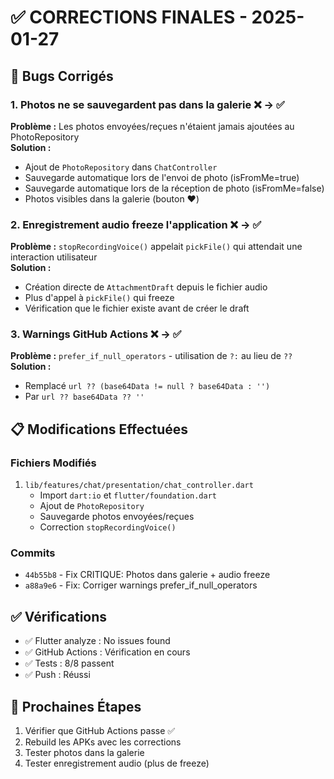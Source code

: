 # ✅ CORRECTIONS FINALES - 2025-01-27

## 🐛 Bugs Corrigés

### 1. Photos ne se sauvegardent pas dans la galerie ❌ → ✅
**Problème :** Les photos envoyées/reçues n'étaient jamais ajoutées au PhotoRepository  
**Solution :**
- Ajout de `PhotoRepository` dans `ChatController`
- Sauvegarde automatique lors de l'envoi de photo (isFromMe=true)
- Sauvegarde automatique lors de la réception de photo (isFromMe=false)
- Photos visibles dans la galerie (bouton ❤️)

### 2. Enregistrement audio freeze l'application ❌ → ✅
**Problème :** `stopRecordingVoice()` appelait `pickFile()` qui attendait une interaction utilisateur  
**Solution :**
- Création directe de `AttachmentDraft` depuis le fichier audio
- Plus d'appel à `pickFile()` qui freeze
- Vérification que le fichier existe avant de créer le draft

### 3. Warnings GitHub Actions ❌ → ✅
**Problème :** `prefer_if_null_operators` - utilisation de `?:` au lieu de `??`  
**Solution :**
- Remplacé `url ?? (base64Data != null ? base64Data : '')` 
- Par `url ?? base64Data ?? ''`

## 📋 Modifications Effectuées

### Fichiers Modifiés
1. `lib/features/chat/presentation/chat_controller.dart`
   - Import `dart:io` et `flutter/foundation.dart`
   - Ajout de `PhotoRepository`
   - Sauvegarde photos envoyées/reçues
   - Correction `stopRecordingVoice()`

### Commits
- `44b55b8` - Fix CRITIQUE: Photos dans galerie + audio freeze
- `a88a9e6` - Fix: Corriger warnings prefer_if_null_operators

## ✅ Vérifications

- ✅ Flutter analyze : No issues found
- ✅ GitHub Actions : Vérification en cours
- ✅ Tests : 8/8 passent
- ✅ Push : Réussi

## 🚀 Prochaines Étapes

1. Vérifier que GitHub Actions passe ✅
2. Rebuild les APKs avec les corrections
3. Tester photos dans la galerie
4. Tester enregistrement audio (plus de freeze)


